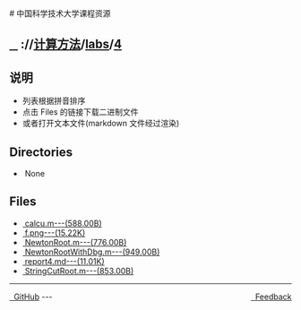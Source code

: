 
<head>
    <meta http-equiv="content-type" content="text/html; charset=utf-8">
    <link rel="stylesheet" href="https://use.fontawesome.com/releases/v5.8.1/css/all.css" integrity="sha384-50oBUHEmvpQ+1lW4y57PTFmhCaXp0ML5d60M1M7uH2+nqUivzIebhndOJK28anvf" crossorigin="anonymous">
    <title> 中国科学技术大学课程资源</title>
</head>
# 中国科学技术大学课程资源

<div>
  <h2>
    <a href="../index.html">&nbsp;&nbsp;<i class="fas fa-backward"></i>&nbsp;</a>
    :/<a href="../../../index.html"><i class="fas fa-home"></i></a>/<a href="../../index.html">计算方法</a>/<a href="../index.html">labs</a>/<a href="index.html">4</a>
  </h2>
</div>

## 说明
- 列表根据拼音排序
- 点击 Files 的链接下载二进制文件
- 或者打开文本文件(markdown 文件经过渲染)

<h2> Directories &nbsp; <a href="http://downgit.zhoudaxiaa.com/#/home?url=https://github.com/USTC-Resource/USTC-Course/tree/master/计算方法/labs/4" style="color:red;text-decoration:underline;" target="_black"><i class="fas fa-download"></i></a></h2>

<ul><li><i class="fas fa-meh"></i>&nbsp;None</li></ul>

## Files
<ul><li><a href="https://raw.githubusercontent.com/USTC-Resource/USTC-Course/master/计算方法/labs/4/calcu.m"><i class="fas fa-file-code"></i>&nbsp;calcu.m---(588.00B)</a></li>
<li><a href="https://raw.githubusercontent.com/USTC-Resource/USTC-Course/master/计算方法/labs/4/f.png"><i class="fas fa-file-image"></i>&nbsp;f.png---(15.22K)</a></li>
<li><a href="https://raw.githubusercontent.com/USTC-Resource/USTC-Course/master/计算方法/labs/4/NewtonRoot.m"><i class="fas fa-file-code"></i>&nbsp;NewtonRoot.m---(776.00B)</a></li>
<li><a href="https://raw.githubusercontent.com/USTC-Resource/USTC-Course/master/计算方法/labs/4/NewtonRootWithDbg.m"><i class="fas fa-file-code"></i>&nbsp;NewtonRootWithDbg.m---(949.00B)</a></li>
<li><a href="report4.html"><i class="fas fa-file-import"></i>&nbsp;report4.md---(11.01K)</a></li>
<li><a href="https://raw.githubusercontent.com/USTC-Resource/USTC-Course/master/计算方法/labs/4/StringCutRoot.m"><i class="fas fa-file-code"></i>&nbsp;StringCutRoot.m---(853.00B)</a></li></ul>

---
<div style="text-decration:underline;display:inline">
  <a href="https://github.com/USTC-Resource/USTC-Course.git" target="_blank" rel="external"><i class="fab fa-github"></i>&nbsp; GitHub</a>
  <a href="mailto:&#122;huheqin1@gmail.com?subject=反馈与建议" style="float:right" target="_blank" rel="external"><i class="fas fa-envelope"></i>&nbsp; Feedback</a>
</div>
---


